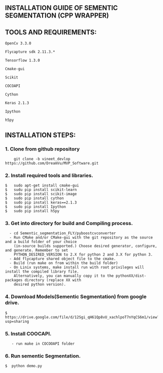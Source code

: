 ## INSTALLATION GUIDE OF SEMENTIC SEGMENTATION (CPP WRAPPER)
## TOOLS AND REQUIREMENTS:
    OpenCv 3.3.0
 
    Flycapture sdk 2.11.3.*
 
    Tensorflow 1.3.0
    
    Cmake-gui
        
    Scikit
    
    COCOAPI
    
    Cython
    
    Keras 2.1.3
    
    Ipython
    
    h5py
    
## INSTALLATION STEPS:
### 1. Clone from github repository
        git clone -b vineet_devlop https://github.com/DreamVu/MVP_Software.git 

### 2. Install required tools and libraries.
    $   sudo apt-get install cmake-gui
    $   sudu pip install scikit-learn
    $   sudo pip install scikit-image
    $   sudo pip install cython
    $   sudo pip install keras==2.1.3
    $   sudo pip install Ipython
    $   sudo pip install h5py

### 3. Get into directory for build and Compiling process.
      - cd Sementic_segmentation_FLY/pyboostcvconverter
      - Run CMake and/or CMake-gui with the git repository as the source and a build folder of your choice
        (in-source builds supported.) Choose desired generator, configure, and generate. Remember to set 
        PYTHON_DESIRED_VERSION to 2.X for python 2 and 3.X for python 3.                   
      - Add flycapture shared object file to the cmake. 
      - Build (run make on from within the build folder)
      - On Linix systems, make install run with root privileges will install the compiled library file. 
        Alternatively, you can manually copy it to the pythonXX/dist-packages directory (replace XX with
        desired python version).  

### 4. Download Models(Sementic Segmentation) from google drive.
    $  https://drive.google.com/file/d/12Sgi_qH61Qp8vU_xachlpoT7nYqCS6m1/view?usp=sharing
    
### 5. Install COOCAPI.
       - run make in COCOOAPI folder

### 6. Run sementic Segmentation.
    $  python demo.py


